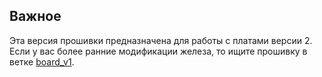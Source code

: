 ## Важное
Эта версия прошивки предназначена для работы с платами версии 2. Если у вас более ранние модификации железа, то ищите прошивку в ветке [board_v1](https://github.com/starfactorypixel/SlaveECU_BMS/tree/board_v1).


